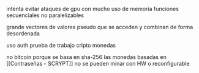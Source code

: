 intenta evitar ataques de gpu con mucho uso de memoria 
funciones secuenciales no paralelizables

grande vectores de valores pseudo 
que se acceden 
y combinan de forma desordenada 

uso 
auth
prueba de trabajo
cripto monedas

no bitcoin porque se basa en sha-256 
las monedas basadas en [[Contraseñas - SCRYPT]] no se pueden minar con HW o reconfigurable